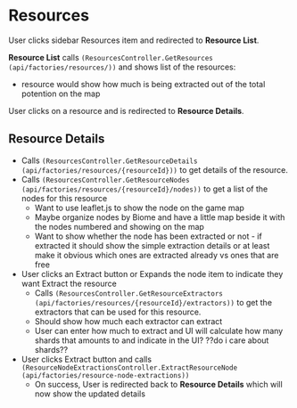 # Resources

User clicks sidebar Resources item and redirected to **Resource List**.

**Resource List** calls `(ResourcesController.GetResources (api/factories/resources/))` and shows list of the resources:
- resource would show how much is being extracted out of the total potention on the map

User clicks on a resource and is redirected to **Resource Details**.

## Resource Details

- Calls `(ResourcesController.GetResourceDetails (api/factories/resources/{resourceId}))` to get details of the resource.
- Calls `(ResourcesController.GetResourceNodes (api/factories/resources/{resourceId}/nodes))` to get a list of the nodes for this resource
	- Want to use leaflet.js to show the node on the game map
	- Maybe organize nodes by Biome and have a little map beside it with the nodes numbered and showing on the map
	- Want to show whether the node has been extracted or not - if extracted it should show the simple extraction details
	      or at least make it obvious which ones are extracted already vs ones that are free
- User clicks an Extract button or Expands the node item to indicate they want Extract the resource
	- Calls `(ResourcesController.GetResourceExtractors (api/factories/resources/{resourceId}/extractors))` to get the extractors that can be used
		  for this resource.
	- Should show how much each extractor can extract
	- User can enter how much to extract and UI will calculate how many shards that amounts to and indicate in the UI? ??do i care about shards??
- User clicks Extract button and calls `(ResourceNodeExtractionsController.ExtractResourceNode (api/factories/resource-node-extractions))`
	- On success, User is redirected back to **Resource Details** which will now show the updated details
